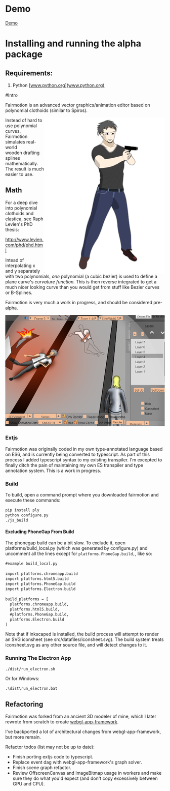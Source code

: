 # Demo
[Demo](http://joeedh.github.io/fairmotion/index.html)

# Installing and running the alpha package
## Requirements:
  1. Python [www.python.org](www.python.org)

#Intro

Fairmotion is an advanced vector graphics/animation editor based on
polynomial clothoids (similar to Spiros).


<div style="float: right">
<img align="right" src="https://github.com/joeedh/fairmotion/blob/master/examples/example2.png"></img>
</div>

Instead of hard to use polynomial curves, Fairmotion simulates real-world  
wooden drafting splines mathematically.  The result is much easier to use.

## Math

For a deep dive into polynomial clothoids and elastica, see Raph Levien's 
PhD thesis:

http://www.levien.com/phd/phd.html

Intead of interpolating x and y separately with two polynomials, 
*one* polynomial (a cubic bezier) is used to define a plane
curve's *curvature function.*  This is then reverse integrated
to get a much nicer looking curve than you would get from stuff like
Bezier curves or B-Splines.

Fairmotion is very much a work in progress, and should be considered pre-alpha.

![Another Example](https://github.com/joeedh/fairmotion/blob/master/examples/example1.png)

### Extjs

Fairmotion was originally coded in my own type-annotated language based on ES6,
and is currently being converted to typescript.  As part of this process I added
typescript syntax to my existing transpiler.  I'm excepted to finally ditch the 
pain of maintaining my own ES transpiler and type annotation system.
This is a work in progress.

### Build
To build, open a command prompt where you downloaded fairmotion
and execute these commands:

    pip install ply
    python configure.py
    ./js_build

#### Excluding PhoneGap From Build
The phonegap build can be a bit slow.  To exclude it,
open platforms/build_local.py (which was generated by configure.py)
and uncomment all the lines except for `platforms.PhoneGap.build,`, like so:

    #example build_local.py
    
    import platforms.chromeapp.build
    import platforms.html5.build
    import platforms.PhoneGap.build
    import platforms.Electron.build

    build_platforms = [
      platforms.chromeapp.build,
      platforms.html5.build,
      #platforms.PhoneGap.build,
      platforms.Electron.build
    ]


Note that if inkscaped is installed, the build process
will attempt to render an SVG iconsheet (see src/datafiles/iconsheet.svg).
The build system treats iconsheet.svg as any other source file, and will
detect changes to it.

### Running The Electron App
    ./dist/run_electron.sh
Or for Windows:

    .\dist\run_electron.bat

## Refactoring

Fairmotion was forked from an ancient 3D modeler of mine, which I later rewrote from scratch to create [webgl-app-framework](https://www.khronos.org/registry/webgl/specs/latest/1.0/).

I've backported a lot of architectural changes from webgl-app-framework, but more remain.  

Refactor todos (list may not be up to date):

* Finish porting extjs code to typescript.
* Replace event dag with webgl-app-framework's graph solver.
* Finish scene graph refactor.
* Review OffscreenCanvas and ImageBitmap usage in workers and make sure they do
  what you'd expect (and don't copy excessively between GPU and CPU).
  